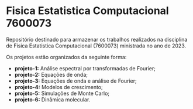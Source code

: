 # Fisica Estatistica Computacional 7600073
 
Repositório destinado para armazenar os trabalhos realizados na disciplina de Fisica Estatistica Computacional (7600073) ministrada no ano de 2023.

Os projetos estão organizados da seguinte forma:
- **projeto-1:** Análise espectral por transformadas de Fourier;
- **projeto-2:** Equações de onda;
- **projeto-3:** Equações de onda e análise de Fourier;
- **projeto-4:** Modelos de crescimento;
- **projeto-5:** Simulações de Monte Carlo;
- **projeto-6:** Dinâmica molecular.
